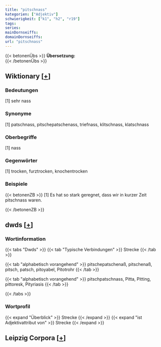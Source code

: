 ```yaml
---
title: "pitschnass"
kategorien: ["Adjektiv"]
schwierigkeit: ["k1", "h2", "r19"]
tags:
series:
mainDornseiffs:
domainDornseiffs:
url: "pitschnass"
---
```


{{< betonenÜbs >}}
**Übersetzung:**  
{{< /betonenÜbs >}}

## Wiktionary [[+](https://de.wiktionary.org/wiki/pitschnass)]

### Bedeutungen
[1] sehr nass  

### Synonyme
[1] patschnass, pitschepatschenass, triefnass, klitschnass, klatschnass  

### Oberbegriffe
[1] nass  

### Gegenwörter
[1] trocken, furztrocken, knochentrocken  

### Beispiele
{{< betonenZB >}}
[1] Es hat so stark geregnet, dass wir in kurzer Zeit pitschnass waren.  

{{< /betonenZB >}}


## dwds [[+](https://www.dwds.de/wb/pitschnass)]

### Wortinformation
{{< tabs "Dwds" >}}
{{< tab "Typische Verbindungen" >}}
Strecke
{{< /tab >}}

{{< tab "alphabetisch vorangehend" >}}
pitschepatschenaß, pitschenaß, pitsch, patsch, pitoyabel, Pitotrohr
{{< /tab >}}

{{< tab "alphabetisch vorangehend" >}}
pitschpatschnass, Pitta, Pitting, pittoresk, Pityriasis
{{< /tab >}}

{{< /tabs >}}

### Wortprofil
{{< expand "Überblick" >}} Strecke {{< /expand >}}
{{< expand "ist Adjektivattribut von" >}} Strecke {{< /expand >}}

## Leipzig Corpora [[+](https://corpora.uni-leipzig.de/en/res?word=pitschnass&corpusId=deu_newscrawl-public_2018)]

